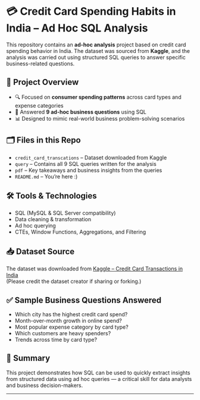 # 💳 Credit Card Spending Habits in India – Ad Hoc SQL Analysis

This repository contains an **ad-hoc analysis** project based on credit card spending behavior in India. The dataset was sourced from **Kaggle**, and the analysis was carried out using structured SQL queries to answer specific business-related questions.

## 📌 Project Overview

- 🔍 Focused on **consumer spending patterns** across card types and expense categories
- 🧠 Answered **9 ad-hoc business questions** using SQL
- 📊 Designed to mimic real-world business problem-solving scenarios

## 🗂️ Files in this Repo

- `credit_card_transcations` – Dataset downloaded from Kaggle  
- `query` – Contains all 9 SQL queries written for the analysis  
- `pdf` – Key takeaways and business insights from the queries  
- `README.md` – You’re here :)

## 🛠 Tools & Technologies

- SQL (MySQL & SQL Server compatibility)
- Data cleaning & transformation
- Ad hoc querying
- CTEs, Window Functions, Aggregations, and Filtering

## 📥 Dataset Source

The dataset was downloaded from [Kaggle – Credit Card Transactions in India](https://www.kaggle.com/datasets/thedevastator/analyzing-credit-card-spending-habits-in-india
)  
(Please credit the dataset creator if sharing or forking.)

## ✅ Sample Business Questions Answered

- Which city has the highest credit card spend?
- Month-over-month growth in online spend?
- Most popular expense category by card type?
- Which customers are heavy spenders?
- Trends across time by card type?

## 📌 Summary

This project demonstrates how SQL can be used to quickly extract insights from structured data using ad hoc queries — a critical skill for data analysts and business decision-makers.

---


